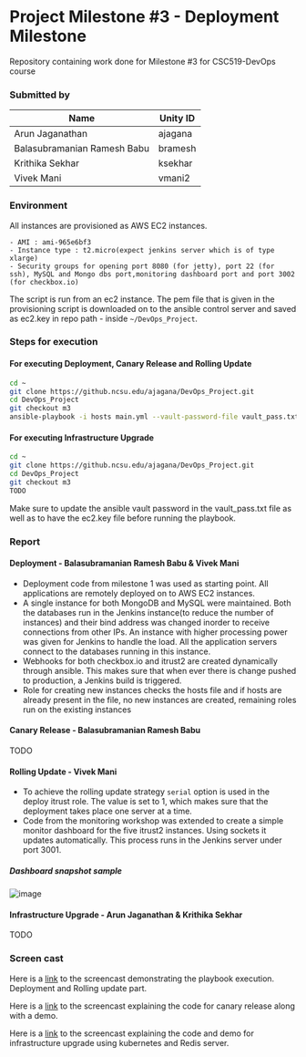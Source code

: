 # Project Milestone #3 - Deployment Milestone

Repository containing work done for Milestone #3 for CSC519-DevOps course

### Submitted by
Name  | Unity ID
------------- | -------------
Arun Jaganathan | ajagana
Balasubramanian Ramesh Babu | bramesh
Krithika Sekhar | ksekhar
Vivek Mani | vmani2


### Environment

All instances are provisioned as AWS EC2 instances.

    - AMI : ami-965e6bf3
    - Instance type : t2.micro(expect jenkins server which is of type xlarge)
    - Security groups for opening port 8080 (for jetty), port 22 (for ssh), MySQL and Mongo dbs port,monitoring dashboard port and port 3002 (for checkbox.io)

The script is run from an ec2 instance. The pem file that is given in the provisioning script is downloaded on to the ansible control server and saved as ec2.key in repo path - inside `~/DevOps_Project`.

### Steps for execution
 
#### For executing Deployment, Canary Release and Rolling Update

```bash
cd ~
git clone https://github.ncsu.edu/ajagana/DevOps_Project.git
cd DevOps_Project
git checkout m3
ansible-playbook -i hosts main.yml --vault-password-file vault_pass.txt
```

#### For executing Infrastructure Upgrade

```bash
cd ~
git clone https://github.ncsu.edu/ajagana/DevOps_Project.git
cd DevOps_Project
git checkout m3
TODO
```

Make sure to update the ansible vault password in the vault_pass.txt file as well as to have the ec2.key file before running the playbook.

### Report

#### Deployment - Balasubramanian Ramesh Babu & Vivek Mani
- Deployment code from milestone 1 was used as starting point. All applications are remotely deployed on to AWS EC2 instances.
- A single instance for both MongoDB and MySQL were maintained. Both the databases run in the Jenkins instance(to reduce the number of instances) and their bind address was changed inorder to receive connections from other IPs. An instance with higher processing power was given for Jenkins to handle the load. All the application servers connect to the databases running in this instance.
- Webhooks for both checkbox.io and itrust2 are created dynamically through ansible. This makes sure that when ever there is change pushed to production, a Jenkins build is triggered.
- Role for creating new instances checks the hosts file and if hosts are already present in the file, no new instances are created, remaining roles run on the existing instances 

#### Canary Release - Balasubramanian Ramesh Babu 

TODO

#### Rolling Update - Vivek Mani
- To achieve the rolling update strategy `serial` option is used in the deploy itrust role. The value is set to 1, which makes sure that the deployment takes place one server at a time.
- Code from the monitoring workshop was extended to create a simple monitor dashboard for the five itrust2 instances. Using sockets it updates automatically. This process runs in the Jenkins server under port 3001.

##### Dashboard snapshot sample
![image](https://media.github.ncsu.edu/user/5810/files/f91d049e-4107-11e8-9265-aa7a2031591c)


#### Infrastructure Upgrade - Arun Jaganathan & Krithika Sekhar

TODO

### Screen cast

Here is a [link](https://youtu.be/jDjjkOPpITw) to the screencast demonstrating the playbook execution. Deployment and Rolling update part.

Here is a [link]() to the screencast explaining the code for canary release along with a demo.

Here is a [link]() to the screencast explaining the code and demo for infrastructure upgrade using kubernetes and Redis server.
